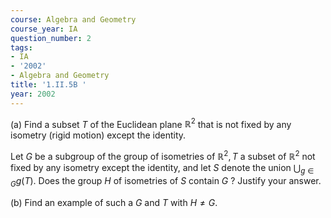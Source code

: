 ```yaml
---
course: Algebra and Geometry
course_year: IA
question_number: 2
tags:
- IA
- '2002'
- Algebra and Geometry
title: '1.II.5B '
year: 2002
---
```



(a) Find a subset $T$ of the Euclidean plane $\mathbb{R}^{2}$ that is not fixed by any isometry (rigid motion) except the identity.

Let $G$ be a subgroup of the group of isometries of $\mathbb{R}^{2}, T$ a subset of $\mathbb{R}^{2}$ not fixed by any isometry except the identity, and let $S$ denote the union $\bigcup_{g \in G} g(T)$. Does the group $H$ of isometries of $S$ contain $G$ ? Justify your answer.

(b) Find an example of such a $G$ and $T$ with $H \neq G$.
